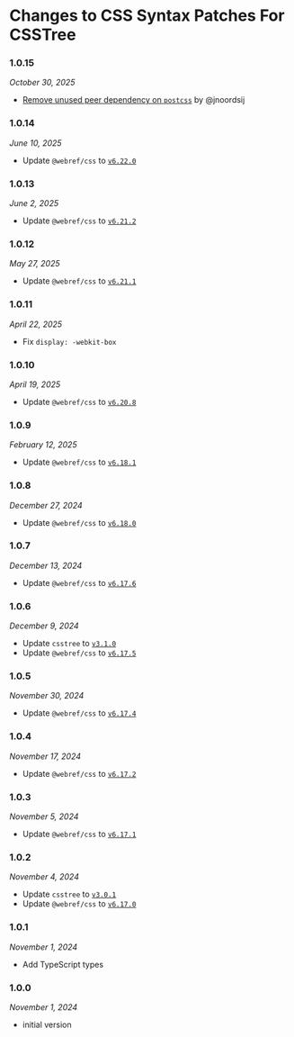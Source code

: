 # Changes to CSS Syntax Patches For CSSTree

### 1.0.15

_October 30, 2025_

- [Remove unused peer dependency on `postcss`](https://github.com/csstools/postcss-plugins/pull/1708) by @jnoordsij

### 1.0.14

_June 10, 2025_

- Update `@webref/css` to [`v6.22.0`](https://github.com/w3c/webref/releases/tag/%40webref%2Fcss%406.22.0)

### 1.0.13

_June 2, 2025_

- Update `@webref/css` to [`v6.21.2`](https://github.com/w3c/webref/releases/tag/%40webref%2Fcss%406.21.2)


### 1.0.12

_May 27, 2025_

- Update `@webref/css` to [`v6.21.1`](https://github.com/w3c/webref/releases/tag/%40webref%2Fcss%406.21.1)

### 1.0.11

_April 22, 2025_

- Fix `display: -webkit-box`

### 1.0.10

_April 19, 2025_

- Update `@webref/css` to [`v6.20.8`](https://github.com/w3c/webref/releases/tag/%40webref%2Fcss%406.20.8)

### 1.0.9

_February 12, 2025_

- Update `@webref/css` to [`v6.18.1`](https://github.com/w3c/webref/releases/tag/%40webref%2Fcss%406.18.1)

### 1.0.8

_December 27, 2024_

- Update `@webref/css` to [`v6.18.0`](https://github.com/w3c/webref/releases/tag/%40webref%2Fcss%406.18.0)

### 1.0.7

_December 13, 2024_

- Update `@webref/css` to [`v6.17.6`](https://github.com/w3c/webref/releases/tag/%40webref%2Fcss%406.17.6)

### 1.0.6

_December 9, 2024_

- Update `csstree` to [`v3.1.0`](https://github.com/csstree/csstree/releases/tag/v3.1.0)
- Update `@webref/css` to [`v6.17.5`](https://github.com/w3c/webref/releases/tag/%40webref%2Fcss%406.17.5)

### 1.0.5

_November 30, 2024_

- Update `@webref/css` to [`v6.17.4`](https://github.com/w3c/webref/releases/tag/%40webref%2Fcss%406.17.4)

### 1.0.4

_November 17, 2024_

- Update `@webref/css` to [`v6.17.2`](https://github.com/w3c/webref/releases/tag/%40webref%2Fcss%406.17.2)

### 1.0.3

_November 5, 2024_

- Update `@webref/css` to [`v6.17.1`](https://github.com/w3c/webref/releases/tag/%40webref%2Fcss%406.17.1)

### 1.0.2

_November 4, 2024_

- Update `csstree` to [`v3.0.1`](https://github.com/csstree/csstree/releases/tag/v3.0.1)
- Update `@webref/css` to [`v6.17.0`](https://github.com/w3c/webref/releases/tag/%40webref%2Fcss%406.17.0)

### 1.0.1

_November 1, 2024_

- Add TypeScript types

### 1.0.0

_November 1, 2024_

- initial version 
